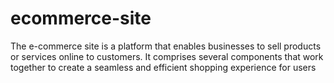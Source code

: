 # ecommerce-site
The e-commerce site is a platform that enables businesses to sell products or services online to customers. It comprises several components that work together to create a seamless and efficient shopping experience for users
